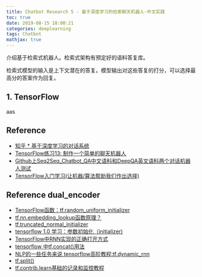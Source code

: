 ```yaml
---
title: Chatbot Research 5 - 基于深度学习的检索聊天机器人-中文实践
toc: true
date: 2019-08-15 18:00:21
categories: deeplearning
tags: Chatbot
mathjax: true
---
```


介绍基于检索式机器人。检索式架构有预定好的语料答复库。

检索式模型的输入是上下文潜在的答复。模型输出对这些答复的打分，可以选择最高分的答案作为回复。

<!-- more -->

## 1. TensorFlow


aas


## Reference

- [知乎 * 基于深度学习的对话系统][r1]
- [TensorFlow练习13: 制作一个简单的聊天机器人][r2]
- [Github上Seq2Seq_Chatbot_QA中文语料和DeepQA英文语料两个对话机器人测试][r3]
- [TensorFlow入门学习(让机器/算法帮助我们作出选择)][r4]

[r1]: https://zhuanlan.zhihu.com/p/33088748
[r2]: http://blog.topspeedsnail.com/archives/10735
[r3]: https://blog.csdn.net/huxuanlai/article/details/76853094
[r4]: https://www.cnblogs.com/LittleHann/p/6413864.html

## Reference dual_encoder 

- [TensorFlow函数：tf.random_uniform_initializer][1]
- [tf.nn.embedding_lookup函数原理？][2]
- [tf.truncated_normal_initializer][3]
- [tensorflow 1.0 学习：参数初始化（initializer)][4]
- [TensorFlow中RNN实现的正确打开方式][5]
- [tensorflow 中tf.concat()用法][6]
- [NLP的一些任务来说 tensorflow高阶教程:tf.dynamic_rnn][7]
- [tf.split()][8]
- [tf.contrib.learn基础的记录和监控教程][9]

[1]: https://www.w3cschool.cn/tensorflow_python/tensorflow_python-f1np2gyt.html
[2]: https://www.zhihu.com/question/52250059
[3]: https://www.w3cschool.cn/tensorflow_python/tensorflow_python-4pyc2nuy.html
[4]: https://www.cnblogs.com/denny402/p/6932956.html
[5]: https://zhuanlan.zhihu.com/p/28196873
[6]: https://blog.csdn.net/momaojia/article/details/77603322
[7]: https://blog.csdn.net/u010223750/article/details/71079036
[8]: https://blog.csdn.net/liuweiyuxiang/article/details/81192547
[9]: http://cwiki.apachecn.org/pages/viewpage.action?pageId=10029489
